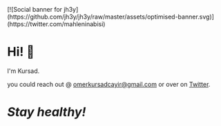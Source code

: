  <!-- dsfsdf-->[![Social banner for jh3y](https://github.com/jh3y/jh3y/raw/master/assets/optimised-banner.svg)](https://twitter.com/mahleninabisi)

# Hi! :wave:

I'm Kursad.

you could reach out @ omerkursadcayir@gmail.com or over on [Twitter](https://twitter.com/mahleninabisi).

<h1><i>Stay healthy!</i></h1>
